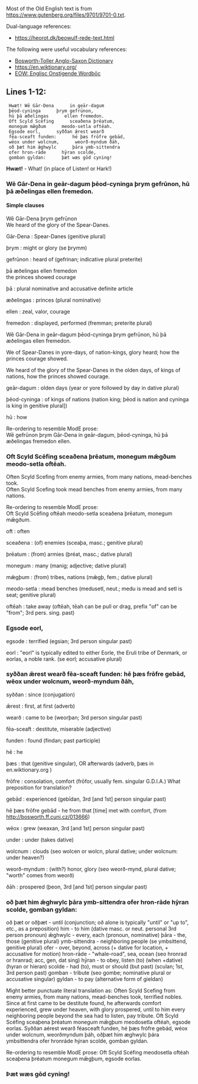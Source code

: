 Most of the Old English text is from https://www.gutenberg.org/files/9701/9701-0.txt.

Dual-language references:
* <https://heorot.dk/beowulf-rede-text.html>

The following were useful vocabulary references:
* [Bosworth-Toller Anglo-Saxon Dictionary](https://bosworthtoller.com/)
* https://en.wiktionary.org/
* [EOW: Englisc Onstigende Wordbōc](https://hord.ca/projects/eow/)

## Lines 1-12:

     Hwæt! Wē Gār-Dena      in geār-dagum
     þēod-cyninga      þrym gefrūnon,
     hū þā æðelingas      ellen fremedon.
     Oft Scyld Scēfing      sceaðena þrēatum,
     monegum mǣgðum      meodo-setla oftēah.
     Egsode eorl,      syððan ǣrest wearð
     fēa-sceaft funden:      hē þæs frōfre gebād,
     wēox under wolcnum,      weorð-myndum ðāh,
     oð þæt him ǣghwylc      þāra ymb-sittendra
     ofer hron-rāde      hȳran scolde,
     gomban gyldan:      þæt wæs gōd cyning!

**Hwæt!** - What! (in place of Listen! or Hark!)

### Wē Gār-Dena in geār-dagum þēod-cyninga þrym gefrūnon, hū þā æðelingas ellen fremedon.
#### Simple clauses
Wē Gār-Dena þrym gefrūnon\
We heard of the glory of the Spear-Danes.

Gār-Dena
: Spear-Danes (genitive plural)

þrym
: might or glory (se þrymm)

gefrūnon
: heard of (gefrinan; indicative plural preterite)

þā æðelingas ellen fremedon\
the princes showed courage

þā
: plural nominative and accusative definite article

æðelingas
: princes (plural nominative)

ellen
: zeal, valor, courage

fremedon
: displayed, performed (fremman; preterite plural)


Wē Gār-Dena in geār-dagum þēod-cyninga þrym gefrūnon, hū þā æðelingas ellen fremedon.

We of Spear-Danes in yore-days, of nation-kings, glory heard; how the princes courage showed.

We heard of the glory of the Spear-Danes in the olden days, of kings of nations, how the princes showed courage.

geār-dagum
: olden days (year or yore followed by day in dative plural)

þēod-cyninga
: of kings of nations (nation king; þēod is nation and cyninga is king in genitive plural])

hū
: how

Re-ordering to resemble ModE prose:\
Wē gefrūnon þrym Gār-Dena in geār-dagum, þēod-cyninga, hū þā æðelingas fremedon ellen.


### Oft Scyld Scēfing sceaðena þrēatum, monegum mǣgðum meodo-setla oftēah.
Often Scyld Scefing from enemy armies, from many nations, mead-benches took.\
Often Scyld Scefing took mead benches from enemy armies, from many nations.

Re-ordering to resemble ModE prose:\
Oft Scyld Scēfing oftēah meodo-setla sceaðena þrēatum, monegum mǣgðum.

oft
: often

sceaðena
: (of) enemies (sceaþa, masc.; genitive plural)

þrēatum
: (from) armies (þréat, masc.; dative plural)

monegum
: many (manig; adjective; dative plural)

mǣgþum
: (from) tribes, nations (mǣgþ, fem.; dative plural)

meodo-setla
: mead benches (medusetl, neut.; medu is mead and setl is seat; genitive plural)

oftēah
: take away (oftēah, tēah can be pull or drag, prefix "of" can be "from"; 3rd pers. sing. past)

### Egsode eorl,

egsode
: terrified (egsian; 3rd person singular past)

eorl
: "eorl" is typically edited to either Eorle, the Eruli tribe of Denmark, or eorlas, a noble rank. (se eorl; accusative plural)


### syððan ǣrest wearð fēa-sceaft funden: hē þæs frōfre gebād, wēox under wolcnum, weorð-myndum ðāh,

syððan
: since (conjugation)

ǣrest
: first, at first (adverb)

wearð
: came to be (weorþan; 3rd person singular past)

fēa-sceaft
: destitute, miserable (adjective)

funden
: found (findan; past participle)

hē
: he

þæs
: that (genitive singular), OR afterwards (adverb, þæs in en.wiktionary.org )

frōfre
: consolation, comfort (frōfor, usually fem. singular G.D.I.A.) What preposition for translation?

gebād
: experienced (gebīdan, 3rd [and 1st] person singular past)

hē þæs frōfre gebād - he from that [time] met with comfort,  (from http://bosworth.ff.cuni.cz/013666)

wēox
: grew (weaxan, 3rd [and 1st] person singular past)

under
: under (takes dative)

wolcnum
: clouds (seo wolcen or wolcn, plural dative; under wolcnum: under heaven?)

weorð-myndum
: (with?) honor, glory (seo weorð-mynd, plural dative; "worth" comes from weorð)

ðāh
: prospered (þeon,  3rd [and 1st] person singular past)


### oð þæt him ǣghwylc þāra ymb-sittendra ofer hron-rāde hȳran scolde, gomban gyldan:      


oð þæt or oðþæt - until (conjunction; oð alone is typically "until" or "up to", etc., as a preposition) 
him - to him (dative masc. or neut. personal 3rd person pronoun)
ǣghwylc - every, each (pronoun, nominative)
þāra - the, those (genitive plural)
ymb-sittendra - neighboring people (se ymbsittend, genitive plural)
ofer - over, beyond, across (+ dative for location, + accusative for motion)
hron-rāde - "whale-road", sea, ocean (seo hronrad or hranrad; acc, gen, dat sing)
hȳran - to obey, listen (to) (when +dative)  (hyran or hieran)
scolde - had (to), must or should (but past) (sculan; 1st, 3rd person past)
gomban - tribute (seo gombe; nominative plural or accusative singular)
gyldan - to pay (alternative form of gieldan)

Might better punctuate literal translation as:
Often Scyld Scefing from enemy armies, from many nations, mead-benches took, terrified nobles.  Since at first came to be destitute found, he afterwards comfort experienced, grew under heaven, with glory prospered, until to him every neighboring people beyond the sea had to listen, pay tribute.
Oft Scyld Scéfing sceaþena þréatum monegum mǣgþum meodosetla oftéah, egsode eorlas.  Syððan aérest wearð féasceaft funden, hé þæs frófre gebád, wéox under wolcnum, weorðmyndum þáh, oðþæt him æghwylc þára ymbsittendra ofer hronráde hýran scolde, gomban gyldan.

Re-ordering to resemble ModE prose:
Oft Scyld Scéfing meodosetla oftéah sceaþena þréatum monegum mǣgþum, egsode eorlas.


### Þæt wæs gōd cyning!
